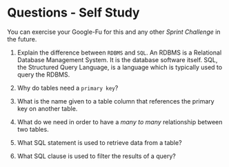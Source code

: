 # Questions - Self Study

You can exercise your Google-Fu for this and any other _Sprint Challenge_ in the future.

1.  Explain the difference between `RDBMS` and `SQL`.
An RDBMS is a Relational Database Management System. It is the database software itself.
SQL, the Structured Query Language, is a language which is typically used to query the RDBMS.


1.  Why do tables need a `primary key`?


1.  What is the name given to a table column that references the primary key
    on another table.


1.  What do we need in order to have a _many to many_ relationship between two
    tables.


1.  What SQL statement is used to retrieve data from a table?


1.  What SQL clause is used to filter the results of a query?
